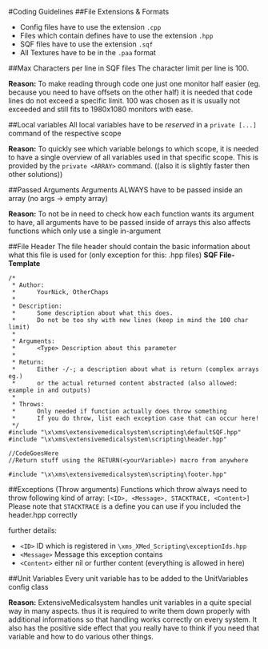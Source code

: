 #Coding Guidelines
##File Extensions & Formats
* Config files have to use the extension `.cpp`
* Files which contain defines have to use the extension `.hpp`
* SQF files have to use the extension `.sqf`
* All Textures have to be in the `.paa` format

##Max Characters per line in SQF files
The character limit per line is 100.

**Reason:**
To make reading through code one just one monitor half easier (eg. because you need to have offsets on the other half) it is needed that code lines do not exceed a specific limit.
100 was chosen as it is usually not exceeded and still fits to 1980x1080 monitors with ease.

##Local variables
All local variables have to be *reserved* in a `private [...]` command of the respective scope

**Reason:** To quickly see which variable belongs to which scope, it is needed to have a single overview of all variables used in that specific scope.
This is provided by the `private <ARRAY>` command. ((also it is slightly faster then other solutions))

##Passed Arguments
Arguments ALWAYS have to be passed inside an array (no args -> empty array)

**Reason:** To not be in need to check how each function wants its argument to have, all arguments have to be passed inside of arrays
this also affects functions which only use a single in-argument

##File Header
The file header should contain the basic information about what this file is used for (only exception for this: .hpp files)
**SQF File-Template**
```
/*
 * Author:
 *      YourNick, OtherChaps
 * 
 * Description:
 *      Some description about what this does.
 *      Do not be too shy with new lines (keep in mind the 100 char limit)
 * 
 * Arguments:
 *      <Type> Description about this parameter
 * 
 * Return:
 *      Either -/-; a description about what is return (complex arrays eg.)
 *      or the actual returned content abstracted (also allowed: example in and outputs)
 *
 * Throws:
 *      Only needed if function actually does throw something
 *      If you do throw, list each exception case that can occur here!
 */
#include "\x\xms\extensivemedicalsystem\scripting\defaultSQF.hpp"
#include "\x\xms\extensivemedicalsystem\scripting\header.hpp"

//CodeGoesHere
//Return stuff using the RETURN(<yourVariable>) macro from anywhere

#include "\x\xms\extensivemedicalsystem\scripting\footer.hpp"

```
##Exceptions (Throw arguments)
Functions which throw always need to throw following kind of array:
`[<ID>, <Message>, STACKTRACE, <Content>]`
Please note that `STACKTRACE` is a define you can use if you included the header.hpp correctly

further details:
* `<ID>` ID which is registered in `\xms_XMed_Scripting\exceptionIds.hpp`
* `<Message>` Message this exception contains
* `<Content>` either nil or further content (everything is allowed in here)

##Unit Variables
Every unit variable has to be added to the UnitVariables config class

**Reason:** ExtensiveMedicalsystem handles unit variables in a quite special way in many aspects.
thus it is required to write them down properly with additional informations so that handling works correctly on every system.
It also has the positive side effect that you really have to think if you need that variable and how to do various other things.